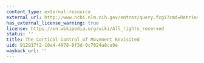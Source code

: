 ```yaml
---
content_type: external-resource
external_url: http://www.ncbi.nlm.nih.gov/entrez/query.fcgi?cmd=Retrieve&db=PubMed&dopt=Citation&list_uids=12408840
has_external_license_warning: true
license: https://en.wikipedia.org/wiki/All_rights_reserved
status: ''
title: The Cortical Control of Movement Revisited
uid: 912917f2-10a4-4978-8f3d-0c7024a8ca9e
wayback_url: ''
---
```

